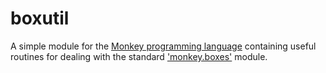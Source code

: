 boxutil
=======

A simple module for the [Monkey programming language](https://github.com/blitz-research/monkey) containing useful routines for dealing with the standard ['monkey.boxes'](https://github.com/blitz-research/monkey/blob/develop/modules/monkey/boxes.monkey) module.
